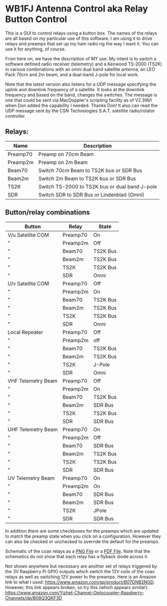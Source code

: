 
# WB1FJ Antenna Control aka Relay Button Control

This is a GUI to control relays using a button box.  The names of the relays are all based on my particular use of this software.  I am using it to drive relays and preamps that set up my ham radio rig the way I want it.  You can use it for anything, of course.

From here on, we have the description of *MY* use.  My intent is to switch a software defined radio receiver (telemetry) and a Kenwood TS-2000 (TS2K) in various combinations with an omni dual band satellite antenna, an LEO Pack 70cm and 2m beam,  and a dual-band J-pole for local work.

Note that the latest version also listens for a UDP message specifying the uplink and downlink frequency of a satellite.  It looks at the downlink frequency and based on the band, changes the switches.  The message is one that could be sent via MacDoppler's scripting facility as of V2.39b1 when Don added the capability I needed.  Thanks Don!  It also can read the UDP message sent by the CSN Technologies S.A.T. satellite radio/rotator controller.

## Relays:
Name | Description
--------|----------
Preamp70|Preamp on 70cm Beam
Preamp2m|Preamp on 2m Beam
Beam70| Switch 70cm Beam to TS2K bus or SDR Bus
Beam2m| Switch  2m  Beam to TS2K bus or SDR Bus
TS2K| Switch TS-2000 to TS2K bus or dual band J-pole
SDR| Switch SDR to SDR Bus or Lindenblad (Omni)

## Button/relay combinations
Button                | Relay    |State
-----------|----------|----------
V/u Satellite COM |Preamp70|On
"                 |Preamp2m|Off
"			            |Beam70| TS2K Bus
"			            |Beam2m| TS2K Bus
"			            |TS2K| TS2K Bus
"			            |SDR| Omni
U/v Satellite COM |Preamp70|Off
"                 |Preamp2m|On
"			            |Beam70| TS2K Bus
"			            |Beam2m| TS2K Bus
"			            |TS2K| TS2K Bus
"			            |SDR| Omni
Local Repeater		|Preamp70|Off
"                 |Preamp2m|off
"			            |Beam70| TS2K Bus
"			            |Beam2m| TS2K Bus
"			            |TS2K| J-Pole
"			            |SDR| Omni
VHF Telemetry	Beam|Preamp70|Off
"                 |Preamp2m|On
"			            |Beam70| TS2K Bus
"			            |Beam2m| SDR Bus
"			            |TS2K| TS2K Bus
"			            |SDR| SDR Bus
UHF Telemetry	Beam|Preamp70|On
"                 |Preamp2m|Off
"			            |Beam70| SDR Bus
"			            |Beam2m| TS2K Bus
"			            |TS2K| TS2K Bus
"			            |SDR| SDR Bus
UV Telemetry    Beam|Preamp70|On
"                 |Preamp2m|On
"                                   |Beam70| SDR Bus
"                                   |Beam2m| SDR Bus
"                                   |TS2K| JPole
"                                   |SDR| SDR Bus

In addition there are some checkboxes for the preamps which are updated to
match the preamp state when you click on a configuration.  However they can
also be checked or unchecked to override the default for the preamps.

Schematic of the coax relays as a [PNG File](AntennaSwitcher.png) or a [PDF File](AntennaSwitcher.pdf).  Note that the 
schematics do not show that each relay has a flyback diode across it.

Not shown anywhere but necessary are another set of relays triggered by the 3V Raspberry Pi GPIO outputs which switch the 12V coils of the coax relays as well as switching 12V power to the preamps.  Here is an Amazon link to what I used:  https://www.amazon.com/gp/product/B07DNB2NGD.  However, this link appears broken, so try this (which appears similar):  https://www.amazon.com/Yizhet-Channel-Optocoupler-Raspberry-Channels/dp/B08Q3QKF3D

